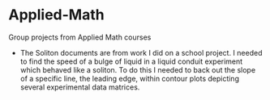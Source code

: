# Applied-Math
Group projects from Applied Math courses

- The Soliton documents are from work I did on a school project. I needed to find the speed of a bulge of liquid in a liquid conduit experiment which behaved like a soliton. To do this I needed to back out the slope of a specific line, the leading edge, within contour plots depicting several experimental data matrices. 


